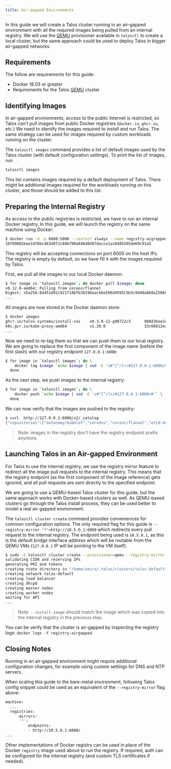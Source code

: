 ```yaml
---
title: Air-gapped Environments
---
```


In this guide we will create a Talos cluster running in an air-gapped environment with all the required images being pulled from an internal registry.
We will use the [QEMU](../../local-platforms/qemu/) provisioner available in `talosctl` to create a local cluster, but the same approach could be used to deploy Talos in bigger air-gapped networks.

## Requirements

The follow are requirements for this guide:

- Docker 18.03 or greater
- Requirements for the Talos [QEMU](../../local-platforms/qemu/) cluster

## Identifying Images

In air-gapped environments, access to the public Internet is restricted, so Talos can't pull images from public Docker registries (`docker.io`, `ghcr.io`, etc.)
We need to identify the images required to install and run Talos.
The same strategy can be used for images required by custom workloads running on the cluster.

The `talosctl images` command provides a list of default images used by the Talos cluster (with default configuration
settings).
To print the list of images, run:

```bash
talosctl images
```

This list contains images required by a default deployment of Talos.
There might be additional images required for the workloads running on this cluster, and those should be added to this list.

## Preparing the Internal Registry

As access to the public registries is restricted, we have to run an internal Docker registry.
In this guide, we will launch the registry on the same machine using Docker:

```bash
$ docker run -d -p 6000:5000 --restart always --name registry-aigrapped registry:2
1bf09802bee1476bc463d972c686f90a64640d87dacce1ac8485585de69c91a5
```

This registry will be accepting connections on port 6000 on the host IPs.
The registry is empty by default, so we have fill it with the images required by Talos.

First, we pull all the images to our local Docker daemon:

```bash
$ for image in `talosctl images`; do docker pull $image; done
v0.12.0-amd64: Pulling from coreos/flannel
Digest: sha256:6d451d92c921f14bfb38196aacb6e506d4593c5b3c9d40a8b8a2506010dc3e10
...
```

All images are now stored in the Docker daemon store:

```bash
$ docker images
ghcr.io/talos-systems/install-cni    v0.3.0-12-g90722c3      980d36ee2ee1        5 days ago          79.7MB
k8s.gcr.io/kube-proxy-amd64          v1.20.0                 33c60812eab8        2 weeks ago         118MB
...
```

Now we need to re-tag them so that we can push them to our local registry.
We are going to replace the first component of the image name (before the first slash) with our registry endpoint `127.0.0.1:6000`:

```bash
$ for image in `talosctl images`; do \
    docker tag $image `echo $image | sed -E 's#^[^/]+/#127.0.0.1:6000/#'` \
  done
```

As the next step, we push images to the internal registry:

```bash
$ for image in `talosctl images`; do \
    docker push `echo $image | sed -E 's#^[^/]+/#127.0.0.1:6000/#'` \
  done
```

We can now verify that the images are pushed to the registry:

```bash
$ curl  http://127.0.0.1:6000/v2/_catalog
{"repositories":["autonomy/kubelet","coredns","coreos/flannel","etcd-development/etcd","kube-apiserver-amd64","kube-controller-manager-amd64","kube-proxy-amd64","kube-scheduler-amd64","talos-systems/install-cni","talos-systems/installer"]}
```

> Note: images in the registry don't have the registry endpoint prefix anymore.

## Launching Talos in an Air-gapped Environment

For Talos to use the internal registry, we use the registry mirror feature to redirect all the image pull requests to the internal registry.
This means that the registry endpoint (as the first component of the image reference) gets ignored, and all pull requests are sent directly to the specified endpoint.

We are going to use a QEMU-based Talos cluster for this guide, but the same approach works with Docker-based clusters as well.
As QEMU-based clusters go through the Talos install process, they can be used better to model a real air-gapped environment.

The `talosctl cluster create` command provides conveniences for common configuration options.
The only required flag for this guide is `--registry-mirror '*'=http://10.5.0.1:6000` which redirects every pull request to the internal registry.
The endpoint being used is `10.5.0.1`, as this is the default bridge interface address which will be routable from the QEMU VMs (`127.0.0.1` IP will be pointing to the VM itself).

```bash
$ sudo -E talosctl cluster create --provisioner=qemu --registry-mirror '*'=http://10.5.0.1:6000 --install-image=ghcr.io/talos-systems/installer:v1.0.0
validating CIDR and reserving IPs
generating PKI and tokens
creating state directory in "/home/smira/.talos/clusters/talos-default"
creating network talos-default
creating load balancer
creating dhcpd
creating master nodes
creating worker nodes
waiting for API
...
```

> Note: `--install-image` should match the image which was copied into the internal registry in the previous step.

You can be verify that the cluster is air-gapped by inspecting the registry logs: `docker logs -f registry-airgapped`.

## Closing Notes

Running in an air-gapped environment might require additional configuration changes, for example using custom settings for DNS and NTP servers.

When scaling this guide to the bare-metal environment, following Talos config snippet could be used as an equivalent of the `--registry-mirror` flag above:

```bash
machine:
  ...
  registries:
      mirrors:
      '*':
          endpoints:
          - http://10.5.0.1:6000/
...
```

Other implementations of Docker registry can be used in place of the Docker `registry` image used above to run the registry.
If required, auth can be configured for the internal registry (and custom TLS certificates if needed).
